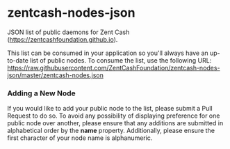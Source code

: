 # zentcash-nodes-json

JSON list of public daemons for Zent Cash (https://zentcashfoundation.github.io).

This list can be consumed in your application so you'll always have an up-to-date list of public nodes. To consume the list, use the following URL: https://raw.githubusercontent.com/ZentCashFoundation/zentcash-nodes-json/master/zentcash-nodes.json

### Adding a New Node

If you would like to add your public node to the list, please submit a Pull Request to do so. To avoid any possibility of displaying preference for one public node over another, please ensure that any additions are submitted in alphabetical order by the **name** property. Additionally, please ensure the first character of your node name is alphanumeric.
